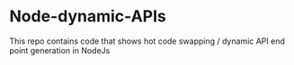 # Node-dynamic-APIs
This repo contains code that shows hot code swapping / dynamic API end point generation in NodeJs
